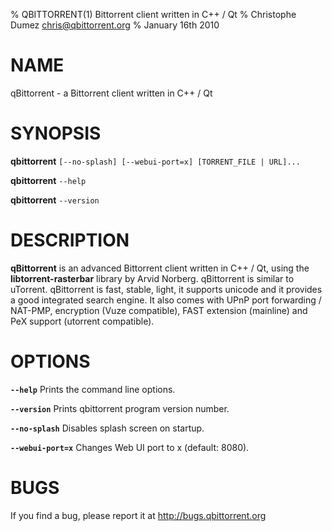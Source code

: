 % QBITTORRENT(1) Bittorrent client written in C++ / Qt
% Christophe Dumez <chris@qbittorrent.org>
% January 16th 2010

# NAME
qBittorrent - a Bittorrent client written in C++ / Qt


# SYNOPSIS
**qbittorrent** `[--no-splash] [--webui-port=x] [TORRENT_FILE | URL]...`

**qbittorrent** `--help`

**qbittorrent** `--version`


# DESCRIPTION
**qBittorrent** is an advanced Bittorrent client written in C++ / Qt,
using the **libtorrent-rasterbar** library by Arvid Norberg. qBittorrent is similar to uTorrent.
qBittorrent is fast, stable, light, it supports unicode and it provides a good integrated
search engine. It also comes with UPnP port forwarding / NAT-PMP, encryption (Vuze compatible),
FAST extension (mainline) and PeX support (utorrent compatible).


# OPTIONS
**`--help`** Prints the command line options.

**`--version`** Prints qbittorrent program version number.

**`--no-splash`** Disables splash screen on startup.

**`--webui-port=x`** Changes Web UI port to x (default: 8080).


# BUGS
If you find a bug, please report it at http://bugs.qbittorrent.org

